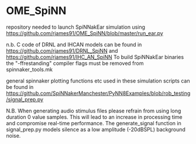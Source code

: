 # OME_SpiNN

repository needed to launch SpiNNakEar simulation using https://github.com/rjames91/OME_SpiNN/blob/master/run_ear.py

n.b. C code of DRNL and IHCAN models can be found in https://github.com/rjames91/DRNL_SpiNN and https://github.com/rjames91/IHC_AN_SpiNN
To build SpiNNakEar binaries the "-ffrestanding" compiler flags must be removed from spinnaker_tools.mk

general spinnaker plotting functions etc used in these simulation scripts can be found in https://github.com/SpiNNakerManchester/PyNN8Examples/blob/rob_testing/signal_prep.py

N.B. When generating audio stimulus files please refrain from using long duration 0 value samples. This will lead to an increase in processing time and compromise real-time performance.
    The generate_signal function in signal_prep.py models silence as a low amplitude (-20dBSPL) background noise.